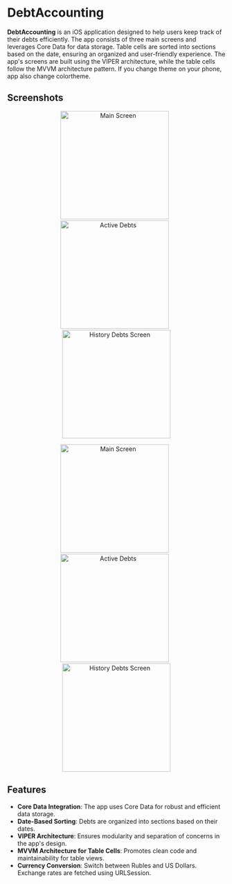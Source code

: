 # DebtAccounting

**DebtAccounting** is an iOS application designed to help users keep track of their debts efficiently. The app consists of three main screens and leverages Core Data for data storage. Table cells are sorted into sections based on the date, ensuring an organized and user-friendly experience. The app's screens are built using the VIPER architecture, while the table cells follow the MVVM architecture pattern. If you change theme on your phone, app also change colortheme.

## Screenshots

<p align="center">
    <img src="https://github.com/user-attachments/assets/ad985092-55b5-4b3e-989d-270a29348bf6" alt="Main Screen" width="250"/>
    &nbsp;
    <img src="https://github.com/user-attachments/assets/a910ea38-595c-4ca2-9ed8-208fac019e7e" alt="Active Debts" width="250"/>
    &nbsp;
    <img src="https://github.com/user-attachments/assets/32741f24-207d-4f9b-bd5d-1c98d228c191" alt="History Debts Screen" width="250"/>
</p>

<p align="center">
    <img src="https://github.com/user-attachments/assets/b07d8a2f-bc89-4bd3-ba61-ccc39945ea97" alt="Main Screen" width="250"/>
    &nbsp;
    <img src="https://github.com/user-attachments/assets/1e222381-2e89-4180-93d7-3232ef0250b1" alt="Active Debts" width="250"/>
    &nbsp;
    <img src="https://github.com/user-attachments/assets/308c0daf-71af-451b-a69b-36e6352d9f89" alt="History Debts Screen" width="250"/>
</p>

## Features

- **Core Data Integration**: The app uses Core Data for robust and efficient data storage.
- **Date-Based Sorting**: Debts are organized into sections based on their dates.
- **VIPER Architecture**: Ensures modularity and separation of concerns in the app's design.
- **MVVM Architecture for Table Cells**: Promotes clean code and maintainability for table views.
- **Currency Conversion**: Switch between Rubles and US Dollars. Exchange rates are fetched using URLSession.
